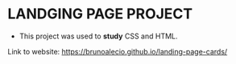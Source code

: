 # LANDGING PAGE PROJECT

- This project was used to **study** CSS and HTML.

Link to website: https://brunoalecio.github.io/landing-page-cards/